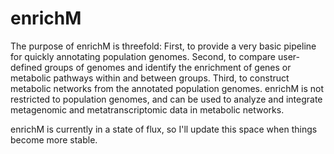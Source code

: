 # enrichM
The purpose of enrichM is threefold: First, to provide a very basic pipeline for quickly annotating population genomes. Second, to compare user-defined groups of genomes and identify the enrichment of genes or metabolic pathways within and between groups. Third, to construct metabolic networks from the annotated population genomes. enrichM is not restricted to population genomes, and can be used to analyze and integrate metagenomic and metatranscriptomic data in metabolic networks. 

enrichM is currently in a state of flux, so I'll update this space when things become more stable.